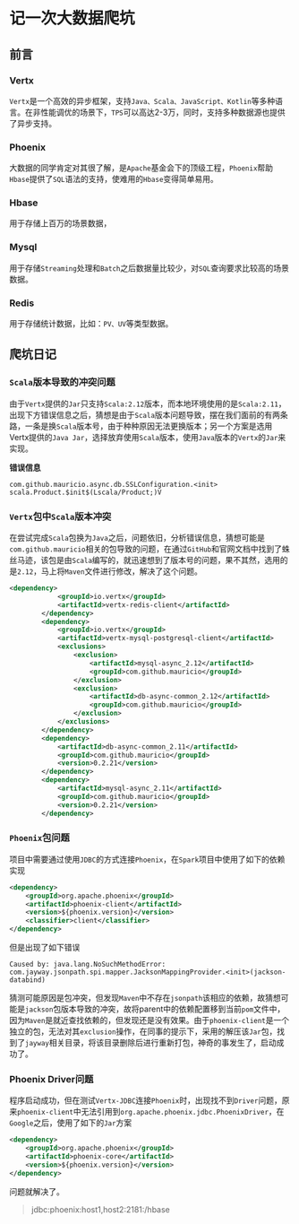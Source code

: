 # 记一次大数据爬坑

## 前言

### Vertx

`Vertx`是一个高效的异步框架，支持`Java、Scala、JavaScript、Kotlin`等多种语言。在非性能调优的场景下，`TPS`可以高达2-3万，同时，支持多种数据源也提供了异步支持。

### Phoenix

大数据的同学肯定对其很了解，是`Apache`基金会下的顶级工程，`Phoenix`帮助`Hbase`提供了`SQL`语法的支持，使难用的`Hbase`变得简单易用。

### Hbase

用于存储上百万的场景数据，

### Mysql

用于存储`Streaming`处理和`Batch`之后数据量比较少，对`SQL`查询要求比较高的场景数据。

### Redis

用于存储统计数据，比如：`PV、UV`等类型数据。

## 爬坑日记

### `Scala`版本导致的冲突问题

由于`Vertx`提供的`Jar`只支持`Scala:2.12`版本，而本地环境使用的是`Scala:2.11`，出现下方错误信息之后，猜想是由于`Scala`版本问题导致，摆在我们面前的有两条路，一条是换`Scala`版本号，由于种种原因无法更换版本；另一个方案是选用Vertx提供的`Java Jar`，选择放弃使用`Scala`版本，使用`Java`版本的`Vertx`的`Jar`来实现。

**错误信息**

```
com.github.mauricio.async.db.SSLConfiguration.<init>  scala.Product.$init$(Lscala/Product;)V
```

### `Vertx`包中`Scala`版本冲突

在尝试完成`Scala`包换为`Java`之后，问题依旧，分析错误信息，猜想可能是`com.github.mauricio`相关的包导致的问题，在通过`GitHub`和官网文档中找到了蛛丝马迹，该包是由`Scala`编写的，就迅速想到了版本号的问题，果不其然，选用的是`2.12`，马上将`Maven`文件进行修改，解决了这个问题。

```xml
<dependency>
            <groupId>io.vertx</groupId>
            <artifactId>vertx-redis-client</artifactId>
        </dependency>
        <dependency>
            <groupId>io.vertx</groupId>
            <artifactId>vertx-mysql-postgresql-client</artifactId>
            <exclusions>
                <exclusion>
                    <artifactId>mysql-async_2.12</artifactId>
                    <groupId>com.github.mauricio</groupId>
                </exclusion>
                <exclusion>
                    <artifactId>db-async-common_2.12</artifactId>
                    <groupId>com.github.mauricio</groupId>
                </exclusion>
            </exclusions>
        </dependency>
        <dependency>
            <artifactId>db-async-common_2.11</artifactId>
            <groupId>com.github.mauricio</groupId>
            <version>0.2.21</version>
        </dependency>
        <dependency>
            <artifactId>mysql-async_2.11</artifactId>
            <groupId>com.github.mauricio</groupId>
            <version>0.2.21</version>
        </dependency>
```

### `Phoenix`包问题

项目中需要通过使用`JDBC`的方式连接`Phoenix`，在`Spark`项目中使用了如下的依赖实现

```xml
<dependency>
    <groupId>org.apache.phoenix</groupId>
    <artifactId>phoenix-client</artifactId>
    <version>${phoenix.version}</version>
    <classifier>client</classifier>
</dependency>
```

但是出现了如下错误

```
Caused by: java.lang.NoSuchMethodError: com.jayway.jsonpath.spi.mapper.JacksonMappingProvider.<init>(jackson-databind)
```

猜测可能原因是包冲突，但发现`Maven`中不存在`jsonpath`该相应的依赖，故猜想可能是`jackson`包版本导致的冲突，故将parent中的依赖配置移到当前`pom`文件中，因为`Maven`是就近查找依赖的，但发现还是没有效果。由于`phoenix-client`是一个独立的包，无法对其`exclusion`操作，在同事的提示下，采用的解压该`Jar`包，找到了`jayway`相关目录，将该目录删除后进行重新打包，神奇的事发生了，启动成功了。

### Phoenix Driver问题

程序启动成功，但在测试`Vertx-JDBC`连接`Phoenix`时，出现找不到`Driver`问题，原来`phoenix-client`中无法引用到`org.apache.phoenix.jdbc.PhoenixDriver`，在`Google`之后，使用了如下的`Jar`方案

```xml
<dependency>
	<groupId>org.apache.phoenix</groupId>
	<artifactId>phoenix-core</artifactId>
	<version>${phoenix.version}</version>
</dependency>
```

问题就解决了。

> jdbc:phoenix:host1,host2:2181:/hbase